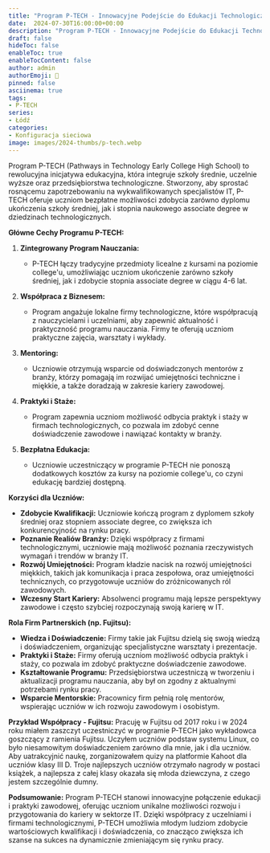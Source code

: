 ```yaml
---
title: "Program P-TECH - Innowacyjne Podejście do Edukacji Technologicznej"
date:  2024-07-30T16:00:00+00:00
description: "Program P-TECH - Innowacyjne Podejście do Edukacji Technologicznej"
draft: false
hideToc: false
enableToc: true
enableTocContent: false
author: admin
authorEmoji: 🐧
pinned: false
asciinema: true
tags:
- P-TECH
series:
- Łódź
categories:
- Konfiguracja sieciowa
image: images/2024-thumbs/p-tech.webp
---
```


Program P-TECH (Pathways in Technology Early College High School) to rewolucyjna inicjatywa edukacyjna, która integruje szkoły średnie, uczelnie wyższe oraz przedsiębiorstwa technologiczne. Stworzony, aby sprostać rosnącemu zapotrzebowaniu na wykwalifikowanych specjalistów IT, P-TECH oferuje uczniom bezpłatne możliwości zdobycia zarówno dyplomu ukończenia szkoły średniej, jak i stopnia naukowego associate degree w dziedzinach technologicznych.

**Główne Cechy Programu P-TECH:**

1. **Zintegrowany Program Nauczania:**
   - P-TECH łączy tradycyjne przedmioty licealne z kursami na poziomie college'u, umożliwiając uczniom ukończenie zarówno szkoły średniej, jak i zdobycie stopnia associate degree w ciągu 4-6 lat.

2. **Współpraca z Biznesem:**
   - Program angażuje lokalne firmy technologiczne, które współpracują z nauczycielami i uczelniami, aby zapewnić aktualność i praktyczność programu nauczania. Firmy te oferują uczniom praktyczne zajęcia, warsztaty i wykłady.

3. **Mentoring:**
   - Uczniowie otrzymują wsparcie od doświadczonych mentorów z branży, którzy pomagają im rozwijać umiejętności techniczne i miękkie, a także doradzają w zakresie kariery zawodowej.

4. **Praktyki i Staże:**
   - Program zapewnia uczniom możliwość odbycia praktyk i staży w firmach technologicznych, co pozwala im zdobyć cenne doświadczenie zawodowe i nawiązać kontakty w branży.

5. **Bezpłatna Edukacja:**
   - Uczniowie uczestniczący w programie P-TECH nie ponoszą dodatkowych kosztów za kursy na poziomie college'u, co czyni edukację bardziej dostępną.

**Korzyści dla Uczniów:**

- **Zdobycie Kwalifikacji:** Uczniowie kończą program z dyplomem szkoły średniej oraz stopniem associate degree, co zwiększa ich konkurencyjność na rynku pracy.
- **Poznanie Realiów Branży:** Dzięki współpracy z firmami technologicznymi, uczniowie mają możliwość poznania rzeczywistych wymagań i trendów w branży IT.
- **Rozwój Umiejętności:** Program kładzie nacisk na rozwój umiejętności miękkich, takich jak komunikacja i praca zespołowa, oraz umiejętności technicznych, co przygotowuje uczniów do zróżnicowanych ról zawodowych.
- **Wczesny Start Kariery:** Absolwenci programu mają lepsze perspektywy zawodowe i często szybciej rozpoczynają swoją karierę w IT.

**Rola Firm Partnerskich (np. Fujitsu):**

- **Wiedza i Doświadczenie:** Firmy takie jak Fujitsu dzielą się swoją wiedzą i doświadczeniem, organizując specjalistyczne warsztaty i prezentacje.
- **Praktyki i Staże:** Firmy oferują uczniom możliwość odbycia praktyk i staży, co pozwala im zdobyć praktyczne doświadczenie zawodowe.
- **Kształtowanie Programu:** Przedsiębiorstwa uczestniczą w tworzeniu i aktualizacji programu nauczania, aby był on zgodny z aktualnymi potrzebami rynku pracy.
- **Wsparcie Mentorskie:** Pracownicy firm pełnią rolę mentorów, wspierając uczniów w ich rozwoju zawodowym i osobistym.

**Przykład Współpracy - Fujitsu:**
Pracuję w Fujitsu od 2017 roku i w 2024 roku miałem zaszczyt uczestniczyć w programie P-TECH jako wykładowca goszczący z ramienia Fujitsu. Uczyłem uczniów podstaw systemu Linux, co było niesamowitym doświadczeniem zarówno dla mnie, jak i dla uczniów. Aby uatrakcyjnić naukę, zorganizowałem quizy na platformie Kahoot dla uczniów klasy III D. Troje najlepszych uczniów otrzymało nagrody w postaci książek, a najlepsza z całej klasy okazała się młoda dziewczyna, z czego jestem szczególnie dumny. 

**Podsumowanie:**
Program P-TECH stanowi innowacyjne połączenie edukacji i praktyki zawodowej, oferując uczniom unikalne możliwości rozwoju i przygotowania do kariery w sektorze IT. Dzięki współpracy z uczelniami i firmami technologicznymi, P-TECH umożliwia młodym ludziom zdobycie wartościowych kwalifikacji i doświadczenia, co znacząco zwiększa ich szanse na sukces na dynamicznie zmieniającym się rynku pracy.
